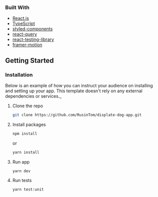 ### Built With

- [React.js](https://reactjs.org/)
- [TypeScript](https://www.typescriptlang.org/)
- [styled-components](https://styled-components.com/)
- [react-query](https://react-query.tanstack.com/)
- [react-testing-library](https://testing-library.com/docs/react-testing-library/intro/)
- [framer-motion](https://www.framer.com/motion/)

## Getting Started

### Installation

Below is an example of how you can instruct your audience on installing and setting up your app. This template doesn't rely on any external dependencies or services.\_

1. Clone the repo
   ```sh
   git clone https://github.com/RusinTom/displate-dog-app.git
   ```
2. Install packages

   ```sh
   npm install
   ```

   or

   ```sh
   yarn install
   ```

3. Run app

   ```sh
   yarn dev
   ```

4. Run tests
   ```sh
   yarn test:unit
   ```
